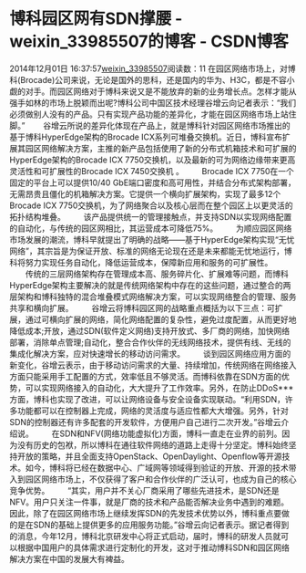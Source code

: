 # 博科园区网有SDN撑腰 - weixin_33985507的博客 - CSDN博客
2014年12月01日 16:37:57[weixin_33985507](https://me.csdn.net/weixin_33985507)阅读数：11
在园区网络市场上，对博科(Brocade)公司来说，无论是国外的思科，还是国内的华为、H3C，都是不容小觑的对手。而园区网络对于博科来说又是不能放弃的新的业务增长点。怎样才能从强手如林的市场上脱颖而出呢?博科公司中国区技术经理谷增云向记者表示：“我们必须做别人没有的产品。只有实现产品功能的差异化，才能在园区网络市场上站住脚。”
　　谷增云所说的差异化体现在产品上，就是博科针对园区网络市场推出的基于博科HyperEdge架构的Brocade ICX系列可堆叠交换机。近日，博科宣布扩展其园区网络解决方案，主推的新产品包括使用了新的分布式机箱技术和可扩展的HyperEdge架构的Brocade ICX 7750交换机，以及最新的可为网络边缘带来更高灵活性和可扩展性的Brocade ICX 7450交换机 。
　　Brocade ICX 7750在一个固定的平台上可以提供10/40 GbE端口密度和高可用性，并结合分布式架构部署，无需昂贵且僵化的机箱解决方案。它提供一个横向扩展架构，实现了最多12个Brocade ICX 7750交换机，为了网络聚合以及核心层而在整个园区上以更灵活的拓扑结构堆叠。
　　该产品提供统一的管理接触点，并支持SDN以实现网络配置的自动化，与传统的园区网相比，其运营成本可降低75%。
　　为顺应园区网络市场发展的潮流，博科早就提出了明确的战略——基于HyperEdge架构实现“无忧网络”，其宗旨是为保证开放、标准的网络无论现在还是未来都能无忧地运行，博科将努力实现任务自动化，降低运营成本，保障新应用和服务的可扩展性。
　　传统的三层网络架构存在管理成本高、服务碎片化、扩展难等问题，而博科HyperEdge架构主要解决的就是传统网络架构中存在的这些问题，通过整合的两层架构和博科独特的混合堆叠模式网络解决方案，可以实现网络整合的管理、服务共享和横向扩展。
　　谷增云将博科园区网的战略重点概括为以下三点：可扩展，通过可横向扩展的网络，简化网络配置的复杂性，避免过度配置，从而更好地降低成本;开放，通过SDN(软件定义网络)支持开放式、多厂商的网络，加快网络部署，消除单点管理;自动化，整合合作伙伴的无线网络技术，提供有线、无线的集成化解决方案，应对快速增长的移动访问需求。
　　谈到园区网络应用方面的新变化，谷增云表示，由于移动访问需求的大量、持续增加，传统网络在网络接入方面只能采用手工配置的方式，效率低且不够灵活。而博科依靠在SDN方面的优势，可以实现网络接入的自动化，大大提升了工作效率。另外，在防止DDoS***方面，博科也实现了改进，可以让网络设备与安全设备实现联动。“利用SDN，许多功能都可以在控制器上完成，网络的灵活度与适应性都大大增强。另外，针对SDN的控制器还有许多配套的开发软件，方便用户自己进行二次开发。”谷增云介绍说。
　　在SDN和NFV(网络功能虚拟化)方面，博科一直走在业界的前列。因为没有历史的包袱，所以博科在通往软件网络的道路上走得十分坚定。博科始终坚持开放的策略，并且全面支持OpenStack、OpenDaylight、Openflow等开源技术。如今，博科将已经在数据中心、广域网等领域得到验证的开放、开源的技术带入到园区网络市场上，不仅获得了客户和合作伙伴的广泛认可，也成为自己的核心竞争优势。
　　“其实，用户并不关心厂商采用了哪些先进技术，是SDN还是NFV。用户只关注一件事，就是厂商的技术和产品能否解决业务中遇到的难题。因此，除了在园区网络市场上继续发挥SDN的先发技术优势以外，博科重点要做的是在SDN的基础上提供更多的应用服务功能。”谷增云向记者表示。据记者得到的消息，今年12月，博科北京研发中心将正式启动，届时，博科的研发人员就可以根据中国用户的具体需求进行定制化的开发，这对于推动博科SDN和园区网络解决方案在中国的发展大有裨益。
